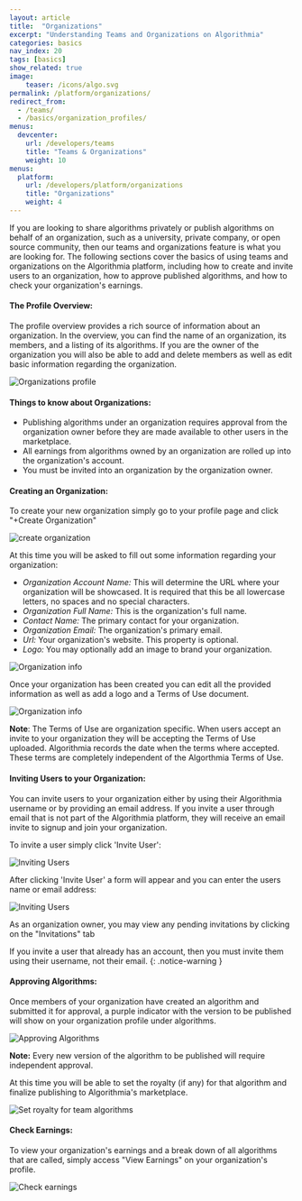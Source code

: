 ```yaml
---
layout: article
title:  "Organizations"
excerpt: "Understanding Teams and Organizations on Algorithmia"
categories: basics
nav_index: 20
tags: [basics]
show_related: true
image:
    teaser: /icons/algo.svg
permalink: /platform/organizations/
redirect_from:
  - /teams/
  - /basics/organization_profiles/
menus:
  devcenter:
    url: /developers/teams
    title: "Teams & Organizations"
    weight: 10
menus:
  platform:
    url: /developers/platform/organizations
    title: "Organizations"
    weight: 4
---
```


If you are looking to share algorithms privately or publish algorithms on behalf of an organization, such as a university, private company, or open source community, then our teams and organizations feature is what you are looking for. The following sections cover the basics of using teams and organizations on the Algorithmia platform, including how to create and invite users to an organization, how to approve published algorithms, and how to check your organization's earnings.


#### The Profile Overview:

The profile overview provides a rich source of information about an organization. In the overview, you can find the name of an organization, its members, and a listing of its algorithms. If you are the owner of the organization you will also be able to add and delete members as well as edit basic information regarding the organization.

<images-section>
  <image-popout>
    <img src="{{site.cdnurl}}{{site.baseurl}}/images/post_images/organizations/organization_profile.png" alt="Organizations profile" class="syn-image-responsive">
  </image-popout>
</images-section>

#### Things to know about Organizations:

<div class="syn-body-1" markdown="1">

* Publishing algorithms under an organization requires approval from the organization owner before they are made available to other users in the marketplace.
* All earnings from algorithms owned by an organization are rolled up into the organization's account.
* You must be invited into an organization by the organization owner.

</div>

#### Creating an Organization:

To create your new organization simply go to your profile page and click "+Create Organization"

<images-section>
  <image-popout>
    <img src="{{site.cdnurl}}{{site.baseurl}}/images/post_images/organizations/new_organization.png" alt="create organization" class="syn-image-responsive">
  </image-popout>
</images-section>

At this time you will be asked to fill out some information regarding your organization:

<div class="syn-body-1" markdown="1">

* *Organization Account Name:*
This will determine the URL where your organization will be showcased. It is required that this be all lowercase letters, no spaces and no special characters.
* *Organization Full Name:* This is the organization's full name.
* *Contact Name:* The primary contact for your organization.
* *Organization Email:* The organization's primary email.
* *Url:* Your organization's website. This property is optional.
* *Logo:* You may optionally add an image to brand your organization.

</div>

<images-section>
  <image-popout>
    <img src="{{site.cdnurl}}{{site.baseurl}}/images/post_images/organizations/new_organization_form.png" alt="Organization info" class="syn-image-responsive">
  </image-popout>
</images-section>

Once your organization has been created you can edit all the provided information as well as add a logo and a Terms of Use document.

<images-section>
  <image-popout>
    <img src="{{site.cdnurl}}{{site.baseurl}}/images/post_images/organizations/edit_organization.png" alt="Organization info" class="syn-image-responsive">
  </image-popout>
</images-section>

**Note**: The Terms of Use are organization specific. When users accept an invite to your organization they will be accepting the Terms of Use uploaded. Algorithmia records the date when the terms where accepted. These terms are completely independent of the Algorthmia Terms of Use.



#### Inviting Users to your Organization:
You can invite users to your organization either by using their Algorithmia username or by providing an email address. If you invite a user through email that is not part of the Algorithmia platform, they will receive an email invite to signup and join your organization.

To invite a user simply click 'Invite User':

<images-section>
  <image-popout>
    <img src="{{site.cdnurl}}{{site.baseurl}}/images/post_images/organizations/organization_invite_user.png" alt="Inviting Users" class="syn-image-responsive">
  </image-popout>
</images-section>

After clicking 'Invite User' a form will appear and you can enter the users name or email address:

<images-section>
  <image-popout>
    <img src="{{site.cdnurl}}{{site.baseurl}}/images/post_images/organizations/organization_invite_user_form.png" alt="Inviting Users" class="syn-image-responsive">
  </image-popout>
</images-section>

As an organization owner, you may view any pending invitations by clicking on the "Invitations" tab

If you invite a user that already has an account, then you must invite them using their username, not their email.
{: .notice-warning }

#### Approving Algorithms:
Once members of your organization have created an algorithm and submitted it for approval, a purple indicator with the version to be published will show on your organization profile under algorithms.

<images-section>
  <image-popout>
    <img src="{{site.cdnurl}}{{site.baseurl}}/images/post_images/organizations/organization_approve_algo.png" alt="Approving Algorithms" class="syn-image-responsive">
  </image-popout>
</images-section>

**Note:** Every new version of the algorithm to be published will require independent approval.

At this time you will be able to set the royalty (if any) for that algorithm and finalize publishing to Algorithmia's marketplace.

<images-section>
  <image-popout>
    <img src="{{site.cdnurl}}{{site.baseurl}}/images/post_images/organizations/organization_approve_algo_royalty.png" alt="Set royalty for team algorithms" class="syn-image-responsive">
  </image-popout>
</images-section>

#### Check Earnings:
To view your organization's earnings and a break down of all algorithms that are called, simply access "View Earnings" on your organization's profile.

<images-section>
  <image-popout>
    <img src="{{site.cdnurl}}{{site.baseurl}}/images/post_images/organizations/organization_earnings.png" alt="Check earnings" class="syn-image-responsive">
  </image-popout>
</images-section>
